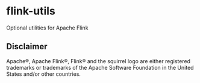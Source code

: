 # flink-utils
Optional utilities for Apache Flink

## Disclaimer

Apache®, Apache Flink®, Flink® and the squirrel logo are either registered trademarks or trademarks of the Apache Software Foundation in the United States and/or other countries.
